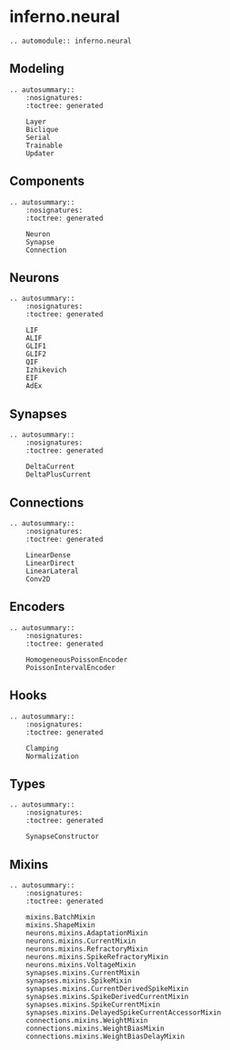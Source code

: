 # inferno.neural

```{eval-rst}
.. automodule:: inferno.neural
```

## Modeling
```{eval-rst}
.. autosummary::
    :nosignatures:
    :toctree: generated

    Layer
    Biclique
    Serial
    Trainable
    Updater
```

## Components
```{eval-rst}
.. autosummary::
    :nosignatures:
    :toctree: generated

    Neuron
    Synapse
    Connection
```

## Neurons
```{eval-rst}
.. autosummary::
    :nosignatures:
    :toctree: generated

    LIF
    ALIF
    GLIF1
    GLIF2
    QIF
    Izhikevich
    EIF
    AdEx
```

## Synapses
```{eval-rst}
.. autosummary::
    :nosignatures:
    :toctree: generated

    DeltaCurrent
    DeltaPlusCurrent
```

## Connections
```{eval-rst}
.. autosummary::
    :nosignatures:
    :toctree: generated

    LinearDense
    LinearDirect
    LinearLateral
    Conv2D
```

## Encoders
```{eval-rst}
.. autosummary::
    :nosignatures:
    :toctree: generated

    HomogeneousPoissonEncoder
    PoissonIntervalEncoder
```

## Hooks
```{eval-rst}
.. autosummary::
    :nosignatures:
    :toctree: generated

    Clamping
    Normalization
```

## Types
```{eval-rst}
.. autosummary::
    :nosignatures:
    :toctree: generated

    SynapseConstructor
```

## Mixins
```{eval-rst}
.. autosummary::
    :nosignatures:
    :toctree: generated

    mixins.BatchMixin
    mixins.ShapeMixin
    neurons.mixins.AdaptationMixin
    neurons.mixins.CurrentMixin
    neurons.mixins.RefractoryMixin
    neurons.mixins.SpikeRefractoryMixin
    neurons.mixins.VoltageMixin
    synapses.mixins.CurrentMixin
    synapses.mixins.SpikeMixin
    synapses.mixins.CurrentDerivedSpikeMixin
    synapses.mixins.SpikeDerivedCurrentMixin
    synapses.mixins.SpikeCurrentMixin
    synapses.mixins.DelayedSpikeCurrentAccessorMixin
    connections.mixins.WeightMixin
    connections.mixins.WeightBiasMixin
    connections.mixins.WeightBiasDelayMixin
```